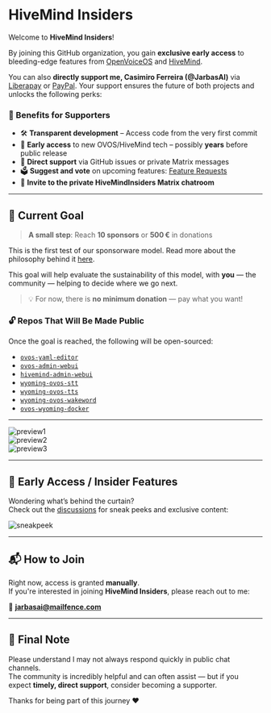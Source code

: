 # HiveMind Insiders

Welcome to **HiveMind Insiders**!

By joining this GitHub organization, you gain **exclusive early access** to bleeding-edge features from [OpenVoiceOS](https://github.com/orgs/OpenVoiceOS) and [HiveMind](https://github.com/orgs/JarbasHiveMind).

You can also **directly support me, Casimiro Ferreira (@JarbasAl)** via [Liberapay](https://liberapay.com/jarbasAI) or [PayPal](https://paypal.me/AnaIsabelFerreira). Your support ensures the future of both projects and unlocks the following perks:

### 🎁 Benefits for Supporters

- 🛠 **Transparent development** – Access code from the very first commit  
- 🚀 **Early access** to new OVOS/HiveMind tech – possibly **years** before public release  
- 💬 **Direct support** via GitHub issues or private Matrix messages  
- 🗳 **Suggest and vote** on upcoming features: [Feature Requests](https://github.com/HiveMindInsiders/feature-requests)  
- 🔐 **Invite to the private HiveMindInsiders Matrix chatroom**

---

## 🎯 Current Goal

> **A small step**: Reach **10 sponsors** or **500 €** in donations

This is the first test of our sponsorware model. Read more about the philosophy behind it [here](https://github.com/HiveMindInsiders/.github/blob/main/sponsorware.md).

This goal will help evaluate the sustainability of this model, with **you** — the community — helping to decide where we go next.

> 💡 For now, there is **no minimum donation** — pay what you want!

### 🔓 Repos That Will Be Made Public

Once the goal is reached, the following will be open-sourced:

- [`ovos-yaml-editor`](https://github.com/HiveMindInsiders/ovos-yaml-editor)  
- [`ovos-admin-webui`](https://github.com/HiveMindInsiders/ovos-admin-webui)  
- [`hivemind-admin-webui`](https://github.com/HiveMindInsiders/hivemind-admin-webui)  
- [`wyoming-ovos-stt`](https://github.com/HiveMindInsiders/wyoming-ovos-stt)  
- [`wyoming-ovos-tts`](https://github.com/HiveMindInsiders/wyoming-ovos-tts)  
- [`wyoming-ovos-wakeword`](https://github.com/HiveMindInsiders/wyoming-ovos-wakeword)  
- [`ovos-wyoming-docker`](https://github.com/HiveMindInsiders/ovos-wyoming-docker)

---

![preview1](https://github.com/user-attachments/assets/235bd955-d5ba-4cba-a1bc-9631d677f23b)  
![preview2](https://github.com/user-attachments/assets/c9cd5a9d-c985-4ad8-863a-98cea7f5b74f)  
![preview3](https://github.com/user-attachments/assets/fd43ad21-7697-4b16-b464-46e5bca32a1d)

---

## 👀 Early Access / Insider Features

Wondering what’s behind the curtain?  
Check out the [discussions](https://github.com/orgs/HiveMindInsiders/discussions) for sneak peeks and exclusive content:

![sneakpeek](https://github.com/user-attachments/assets/cb423aba-0015-49f8-885a-25c82a8d70e3)

---

## 📬 How to Join

Right now, access is granted **manually**.  
If you're interested in joining **HiveMind Insiders**, please reach out to me:

📧 **jarbasai@mailfence.com**

---

## 🙏 Final Note

Please understand I may not always respond quickly in public chat channels.  
The community is incredibly helpful and can often assist — but if you expect **timely, direct support**, consider becoming a supporter.

Thanks for being part of this journey ❤️
